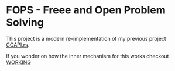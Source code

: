 # FOPS - Freee and Open Problem Solving

This project is a modern re-implementation of my previous project [COAPI.rs](https://github.com/aavtic/coapi.rs).

If you wonder on how the inner mechanism for this works checkout [WORKING](https://github.com/Aavtic/fops/tree/master/backend/code_execution)
